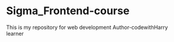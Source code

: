 # Sigma_Frontend-course
This is my repository for web development
Author-codewithHarry<br>
learner<br>
